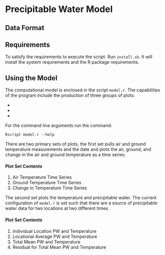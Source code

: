 # Precipitable Water Model

## Data Format

## Requirements
To satisfy the requirements to execute the script. Run ```install.sh```. 
It will install the system requirements and the R package 
requirements.

## Using the Model

The computational model is enclosed in the script ``model.r``. 
The capabilities of the program include the production of three groups of 
plots:

* 
*
*

For the command line arguments run the command:
```
Rscript model.r --help
```
There are two primary sets of plots, the first set pulls 
air and ground temperature measurements and the date
and plots the air, ground, and change in the air and ground
temperature as a time series. 
#### Plot Set Contents
1) Air Temperature Time Series
2) Ground Temperature Time Series
3) Change in Temperature Time Series


The second set plots the 
temperature and precipitable water. The current configuration
of ```model.r``` is set such that there are a source of 
precipitable water data for two locations at two 
different times. 
#### Plot Set Contents
1) Individual Location PW and Temperature
2) Locational Average PW and Temperature
3) Total Mean PW and Temperature
4) Residual for Total Mean PW and Temperature  



